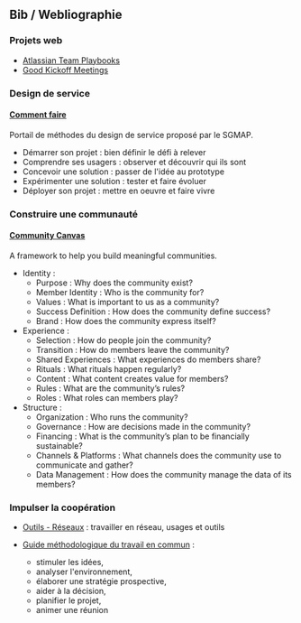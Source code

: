 ## Bib / Webliographie

<!-- toc -->

### Projets web

* [Atlassian Team Playbooks](https://www.atlassian.com/team-playbook/plays)
* [Good Kickoff Meetings](http://goodkickoffmeetings.com/)

### Design de service

#### [Comment faire](http://comment-faire.modernisation.gouv.fr/)

Portail de méthodes du design de service proposé par le SGMAP.

* Démarrer son projet : bien définir le défi à relever
* Comprendre ses usagers : observer et découvrir qui ils sont
* Concevoir une solution : passer de l'idée au prototype
* Expérimenter une solution : tester et faire évoluer
* Déployer son projet : mettre en oeuvre et faire vivre

### Construire une communauté

#### [Community Canvas](https://community-canvas.org/)

A framework to help you build meaningful communities.

* Identity :
  * Purpose : Why does the community exist?
  * Member Identity : Who is the community for?
  * Values : What is important to us as a community?
  * Success Definition : How does the community define success?
  * Brand : How does the community express itself?
* Experience :
  * Selection : How do people join the community?
  * Transition : How do members leave the community?
  * Shared Experiences : What experiences do members share?
  * Rituals : What rituals happen regularly?
  * Content : What content creates value for members?
  * Rules : What are the community’s rules?
  * Roles : What roles can members play?
* Structure :
  * Organization : Who runs the community?
  * Governance : How are decisions made in the community?
  * Financing : What is the community’s plan to be financially sustainable?
  * Channels & Platforms : What channels does the community use to communicate and gather?
  * Data Management : How does the community manage the data of its members?

### Impulser la coopération

* [Outils - Réseaux](http://outils-reseaux.org) : travailler en réseau, usages et outils

* [Guide méthodologique du travail en commun](http://www.iaat.org/telechargement/guide_methodo/guide_methodo_complet.pdf) :

  * stimuler les idées,
  * analyser l'environnement,
  * élaborer une stratégie prospective,
  * aider à la décision,
  * planifier le projet,
  * animer une réunion
